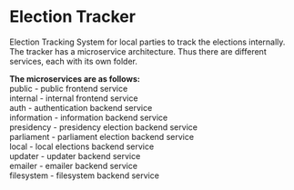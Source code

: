 # Election Tracker
Election Tracking System for local parties to track the elections internally.  
The tracker has a microservice architecture. Thus there are different services, each with its own folder.

**The microservices are as follows:**  
public - public frontend service  
internal - internal frontend service  
auth - authentication backend service  
information - information backend service  
presidency - presidency election backend service  
parliament - parliament election backend service  
local - local elections backend service  
updater - updater backend service  
emailer - emailer backend service  
filesystem - filesystem backend service  
